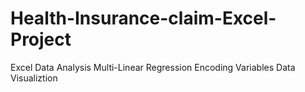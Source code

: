 # Health-Insurance-claim-Excel-Project
Excel Data Analysis
Multi-Linear Regression
Encoding Variables
Data Visualiztion
